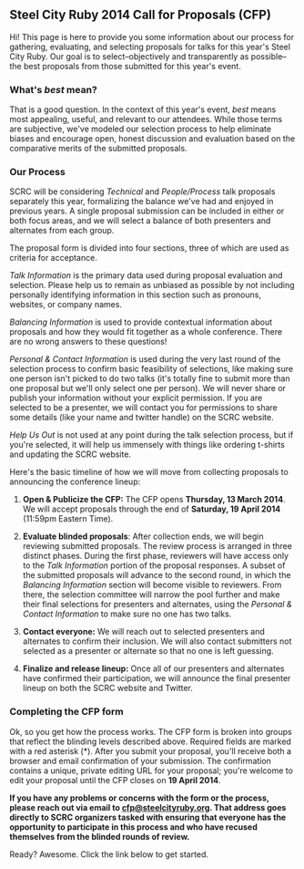 ## Steel City Ruby 2014 Call for Proposals (CFP)
Hi! This page is here to provide you some information about our process for gathering, evaluating, and selecting proposals for talks for this year's Steel City Ruby. Our goal is to select&ndash;objectively and transparently as possible&ndash;the best proposals from those submitted for this year's event.

### What's _best_ mean?
That is a good question. In the context of this year's event, _best_ means most appealing, useful, and relevant to our attendees. While those terms are subjective, we've modeled our selection process to help eliminate biases and encourage open, honest discussion and evaluation based on the comparative merits of the submitted proposals.

### Our Process
SCRC will be considering _Technical_ and _People/Process_ talk proposals separately this year, formalizing the balance we've had and enjoyed in previous years. A single proposal submission can be included in either or both focus areas, and we will select a balance of both presenters and alternates from each group.

The proposal form is divided into four sections, three of which are used as criteria for acceptance. 

_Talk Information_ is the primary data used during proposal evaluation and selection. Please help us to remain as unbiased as possible by not including personally identifying information in this section such as pronouns, websites, or company names. 

_Balancing Information_ is used to provide contextual information about proposals and how they would fit together as a whole conference. There are no wrong answers to these questions!

_Personal &amp; Contact Information_ is used during the very last round of the selection process to confirm basic feasibility of selections, like making sure one person isn't picked to do two talks (it's totally fine to submit more than one proposal but we'll only select one per person). We will never share or publish your information without your explicit permission. If you are selected to be a presenter, we will contact you for permissions to share some details (like your name and twitter handle) on the SCRC website.

_Help Us Out_ is not used at any point during the talk selection process, but if you're selected, it will help us immensely with things like ordering t&#45;shirts and updating the SCRC website.

Here's the basic timeline of how we will move from collecting proposals to announcing the conference lineup:

1. __Open &amp; Publicize the CFP:__ The CFP opens __Thursday, 13 March 2014__. We will accept proposals through the end of __Saturday, 19 April 2014__ (11:59pm Eastern Time).

1. __Evaluate blinded proposals__: After collection ends, we will begin reviewing submitted proposals. The review process is arranged in three distinct phases. During the first phase, reviewers will have access only to the _Talk Information_ portion of the proposal responses. A subset of the submitted proposals will advance to the second round, in which the _Balancing Information_ section will become visible to reviewers. From there, the selection committee will narrow the pool further and make their final selections for presenters and alternates, using the  _Personal &amp; Contact Information_ to make sure no one has two talks.

1. __Contact everyone:__ We will reach out to selected presenters and alternates to confirm their inclusion. We will also contact submitters not selected as a presenter or alternate so that no one is left guessing.

1. __Finalize and release lineup:__ Once all of our presenters and alternates have confirmed their participation, we will announce the final presenter lineup on both the SCRC website and Twitter.

### Completing the CFP form
Ok, so you get how the process works. The CFP form is broken into groups that reflect the
blinding levels described above. Required fields are marked with a red asterisk
(<span class="required">*</span>). After you submit your proposal, you'll receive both a browser and email confirmation of your submission. The confirmation contains a unique, private editing URL for your proposal; you're welcome to edit your proposal until the CFP closes on __19 April 2014__.

__If you have any problems or concerns with the form or the process, please reach out via email to cfp@steelcityruby.org. That address goes directly to SCRC organizers tasked with ensuring that everyone has the opportunity to participate in this process and who have recused themselves from the blinded rounds of review.__

Ready? Awesome. Click the link below to get started.
